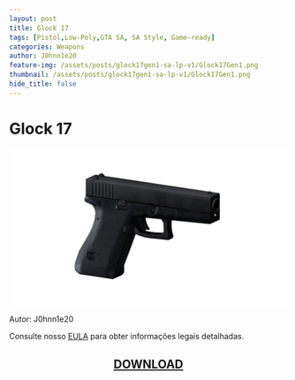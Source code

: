 ```yaml
---
layout: post
title: Glock 17
tags: [Pistol,Low-Poly,GTA SA, SA Style, Game-ready]
categories: Weapons
author: J0hnn1e20
feature-img: /assets/posts/glock17gen1-sa-lp-v1/Glock17Gen1.png
thumbnail: /assets/posts/glock17gen1-sa-lp-v1/Glock17Gen1.png
hide_title: false
---
```


# Glock 17

![Glock17](/assets/posts/glock17gen1-sa-lp-v1/Glock17Gen1.png)

Autor: J0hnn1e20

Consulte nosso [EULA](https://j0hnn1e20.github.io/EULA.html) para obter informações legais detalhadas.

<h2 style="text-align: center; color: white;">
    <a href="/assets/posts/glock17gen1-sa-lp-v1/Glock17Gen1.zip" download>DOWNLOAD</a>
<h2>